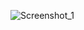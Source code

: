 ![Screenshot_1](https://github.com/VlasDima1/RollingRivals/assets/75368184/ab4346fa-8ea7-4017-b1af-32680e82f834)
